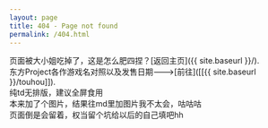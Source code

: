 ```yaml
---
layout: page
title: 404 - Page not found
permalink: /404.html
---
```


页面被大小姐吃掉了，这是怎么肥四捏？[返回主页]({{ site.baseurl }}/).<br>
东方Project各作游戏名对照以及发售日期--->[前往]([[{{ site.baseurl }}/touhou]]).<br>
纯td无排版，建议全屏食用<br>
本来加了个图片，结果往md里加图片我不太会，咕咕咕<br>
页面倒是会留着，权当留个坑给以后的自己填吧hh<br>
<!--[恭喜你来到了隙间！](https://github.com/HarayamaRese/HarayamaRese.github.io/_painted_eggshell/MHMW.html)-->